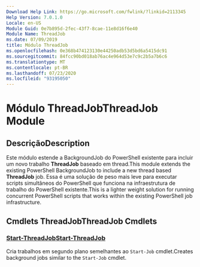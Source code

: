```yaml
---
Download Help Link: https://go.microsoft.com/fwlink/?linkid=2113345
Help Version: 7.0.1.0
Locale: en-US
Module Guid: 0e7b895d-2fec-43f7-8cae-11e8d16f6e40
Module Name: ThreadJob
ms.date: 07/09/2019
title: Módulo ThreadJob
ms.openlocfilehash: 0e368b474123130e44250adb53d5bd6a5415dc91
ms.sourcegitcommit: 84fcc90bd018ab76ac4e964d53e7c9c2b5a7b6c6
ms.translationtype: MT
ms.contentlocale: pt-BR
ms.lasthandoff: 07/23/2020
ms.locfileid: "93195050"
---
```

# <span data-ttu-id="5cdba-102">Módulo ThreadJob</span><span class="sxs-lookup"><span data-stu-id="5cdba-102">ThreadJob Module</span></span>

## <span data-ttu-id="5cdba-103">Descrição</span><span class="sxs-lookup"><span data-stu-id="5cdba-103">Description</span></span>
<span data-ttu-id="5cdba-104">Este módulo estende a BackgroundJob do PowerShell existente para incluir um novo trabalho **ThreadJob** baseado em thread.</span><span class="sxs-lookup"><span data-stu-id="5cdba-104">This module extends the existing PowerShell BackgroundJob to include a new thread based **ThreadJob** job.</span></span> <span data-ttu-id="5cdba-105">Essa é uma solução de peso mais leve para executar scripts simultâneos do PowerShell que funciona na infraestrutura de trabalho do PowerShell existente.</span><span class="sxs-lookup"><span data-stu-id="5cdba-105">This is a lighter weight solution for running concurrent PowerShell scripts that works within the existing PowerShell job infrastructure.</span></span>

## <span data-ttu-id="5cdba-106">Cmdlets ThreadJob</span><span class="sxs-lookup"><span data-stu-id="5cdba-106">ThreadJob Cmdlets</span></span>

### [<span data-ttu-id="5cdba-107">Start-ThreadJob</span><span class="sxs-lookup"><span data-stu-id="5cdba-107">Start-ThreadJob</span></span>](Start-ThreadJob.md)
<span data-ttu-id="5cdba-108">Cria trabalhos em segundo plano semelhantes ao `Start-Job` cmdlet.</span><span class="sxs-lookup"><span data-stu-id="5cdba-108">Creates background jobs similar to the `Start-Job` cmdlet.</span></span>
